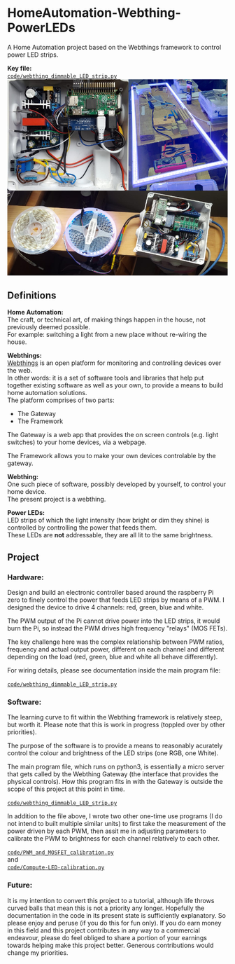 # HomeAutomation-Webthing-PowerLEDs

A Home Automation project based on the Webthings framework to control power LED
strips.

**Key file:**  
[`code/webthing_dimmable_LED_strip.py`](code/webthing_dimmable_LED_strip.py)
![The device on show](images/LEDcontrolDeviceOnShow.jpg)


## Definitions


**Home Automation:**  
The craft, or technical art, of making things happen in the house, not
previously deemed possible.  
For example: switching a light from a new place without re-wiring the house.


**Webthings:**  
[Webthings](https://webthings.io/) is an open platform for monitoring and controlling devices
over the web.  
In other words: it is a set of software tools and libraries that help put
together existing software as well as your own, to provide a means to build home
automation solutions.  
The platform comprises of two parts:  
 + The Gateway
 + The Framework

The Gateway is a web app that provides the on screen controls (e.g. light
switches) to your home devices, via a webpage.  

The Framework allows you to make your own devices controlable by the gateway.


**Webthing:**  
One such piece of software, possibly developed by yourself, to control your home
device.  
The present project is a webthing.


**Power LEDs:**  
LED strips of which the light intensity (how bright or dim they shine) is
controlled by controlling the power that feeds them.  
These LEDs are **not** addressable, they are all lit to the same brightness.


## Project


### Hardware:


Design and build an electronic controller based around the raspberry Pi zero to
finely control the power that feeds LED strips by means of a PWM. I designed the
device to drive 4 channels: red, green, blue and white.

The PWM output of the Pi cannot drive power into the LED strips, it would burn
the Pi, so instead the PWM drives high frequency "relays" (MOS FETs).

The key challenge here was the complex relationship between PWM ratios,
frequency and actual output power, different on each channel and different
depending on the load (red, green, blue and white all behave differently).

For wiring details, please see documentation inside the main program file:

[`code/webthing_dimmable_LED_strip.py`](code/webthing_dimmable_LED_strip.py)


### Software:


The learning curve to fit within the Webthing framework is relatively steep, but
worth it. Please note that this is work in progress (toppled over by other
priorities).

The purpose of the software is to provide a means to reasonably acurately
control the colour and brightness of the LED strips (one RGB, one White).

The main program file, which runs on python3, is essentially a micro server that
gets called by the Webthing Gateway (the interface that provides the physical
controls). How this program fits in with the Gateway is outside the scope of
this project at this point in time.

[`code/webthing_dimmable_LED_strip.py`](code/webthing_dimmable_LED_strip.py)

In addition to the file above, I wrote two other one-time use programs (I do not
intend to built multiple similar units) to first take the measurement of the
power driven by each PWM, then assit me in adjusting parameters to calibrate the
PWM to brightness for each channel relatively to each other.

[`code/PWM_and_MOSFET_calibration.py`](code/PWM_and_MOSFET_calibration.py)  
and  
[`code/Compute-LED-calibration.py`](code/Compute-LED-calibration.py)


### Future:


It is my intention to convert this project to a tutorial, although life throws
curved balls that mean this is not a priority any longer. Hopefully the
documentation in the code in its present state is sufficiently explanatory. So
please enjoy and peruse (if you do this for fun only). If you do earn money in
this field and this project contributes in any way to a commercial endeavour,
please do feel obliged to share a portion of your earnings towards helping make
this project better. Generous contributions would change my priorities.
